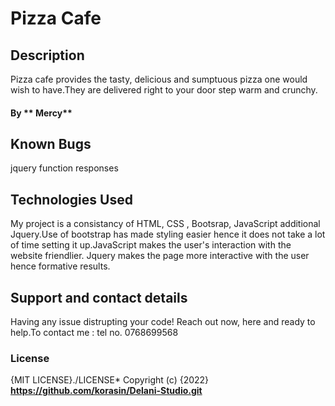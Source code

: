 # Pizza Cafe
## Description
Pizza cafe provides the tasty, delicious and sumptuous pizza one would wish to have.They are delivered right to your door step warm and crunchy.
#### By ** Mercy**
  
## Known Bugs
jquery function responses
## Technologies Used
My project is a consistancy of HTML, CSS , Bootsrap, JavaScript additional Jquery.Use of bootstrap has made styling easier hence it does not take a lot of time setting it up.JavaScript makes the user's interaction with the website friendlier. Jquery makes the page more interactive with the user hence formative results.
## Support and contact details
Having any issue distrupting your code!
Reach out now, here and ready to help.To contact me :
tel no. 0768699568
### License
{MIT LICENSE}./LICENSE*
Copyright (c) {2022} **https://github.com/korasin/Delani-Studio.git**
